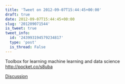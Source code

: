 ```yaml
---
title: 'Tweet on 2012-09-07T15:44:45+00:00'
draft: true
date: 2012-09-07T15:44:45+00:00
slug: '201209071544'
is_tweet: true
tweet_info:
  id: '243993194579234817'
  type: 'post'
  is_thread: False
---
```




Toolbox for learning machine learning and data science <http://pocket.co/s8uba>

[Discussion](https://x.com/sytelus/status/243993194579234817)
